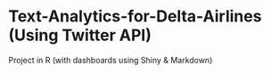 # Text-Analytics-for-Delta-Airlines (Using Twitter API)
Project in R (with dashboards using Shiny & Markdown)
